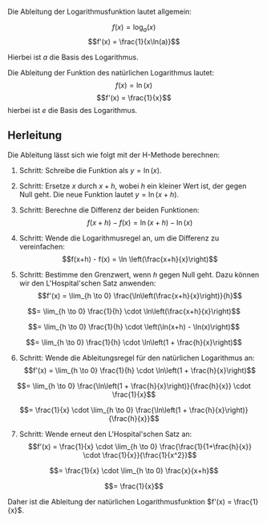 Die Ableitung der Logarithmusfunktion lautet allgemein:

$$f(x) = \log_a(x)$$ $$f'(x) = \frac{1}{x\ln(a)}$$

Hierbei ist $a$ die Basis des Logarithmus.

Die Ableitung der Funktion des natürlichen Logarithmus lautet:
$$f(x) = \ln(x)$$ $$f'(x) = \frac{1}{x}$$
hierbei ist $e$ die Basis des Logarithmus.

## Herleitung

Die Ableitung lässt sich wie folgt mit der H-Methode berechnen:

1. Schritt: Schreibe die Funktion als $y = \ln(x)$.

2. Schritt: Ersetze $x$ durch $x + h$, wobei $h$ ein kleiner Wert ist, der gegen Null geht. Die neue Funktion lautet $y = \ln(x + h)$.

3. Schritt: Berechne die Differenz der beiden Funktionen:
$$f(x+h) - f(x) = \ln(x+h) - \ln(x)$$

4. Schritt: Wende die Logarithmusregel an, um die Differenz zu vereinfachen:
$$f(x+h) - f(x) = \ln \left(\frac{x+h}{x}\right)$$

5. Schritt: Bestimme den Grenzwert, wenn $h$ gegen Null geht. Dazu können wir den L'Hospital'schen Satz anwenden:
$$f'(x) = \lim_{h \to 0} \frac{\ln\left(\frac{x+h}{x}\right)}{h}$$

$$= \lim_{h \to 0} \frac{1}{h} \cdot \ln\left(\frac{x+h}{x}\right)$$

$$= \lim_{h \to 0} \frac{1}{h} \cdot \left(\ln(x+h) - \ln(x)\right)$$

$$= \lim_{h \to 0} \frac{1}{h} \cdot \ln\left(1 + \frac{h}{x}\right)$$

6. Schritt: Wende die Ableitungsregel für den natürlichen Logarithmus an:
$$f'(x) = \lim_{h \to 0} \frac{1}{h} \cdot \ln\left(1 + \frac{h}{x}\right)$$

$$= \lim_{h \to 0} \frac{\ln\left(1 + \frac{h}{x}\right)}{\frac{h}{x}} \cdot \frac{1}{x}$$

$$= \frac{1}{x} \cdot \lim_{h \to 0} \frac{\ln\left(1 + \frac{h}{x}\right)}{\frac{h}{x}}$$

7. Schritt: Wende erneut den L'Hospital'schen Satz an:
$$f'(x) = \frac{1}{x} \cdot \lim_{h \to 0} \frac{\frac{1}{1+\frac{h}{x}} \cdot \frac{1}{x}}{\frac{1}{x^2}}$$

$$= \frac{1}{x} \cdot \lim_{h \to 0} \frac{x}{x+h}$$

$$= \frac{1}{x}$$

Daher ist die Ableitung der natürlichen Logarithmusfunktion $f'(x) = \frac{1}{x}$.